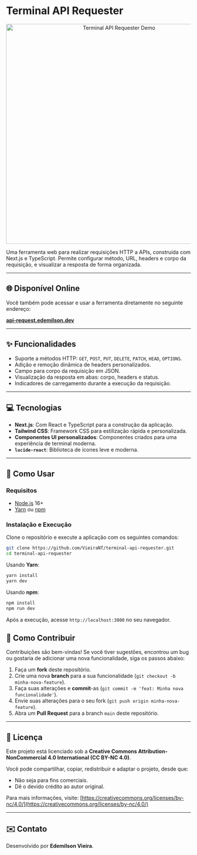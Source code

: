 
# Terminal API Requester

<p align="center">
  <img src="https://i.imgur.com/gbDN6sR.png" alt="Terminal API Requester Demo" width="600">
</p>

Uma ferramenta web para realizar requisições HTTP a APIs, construída com Next.js e TypeScript. Permite configurar método, URL, headers e corpo da requisição, e visualizar a resposta de forma organizada.

---

##  🌐 Disponível Online

Você também pode acessar e usar a ferramenta diretamente no seguinte endereço:

**[api-request.edemilson.dev](https://api-request.edemilson.dev)**

---

## ✨ Funcionalidades

- Suporte a métodos HTTP: `GET`, `POST`, `PUT`, `DELETE`, `PATCH`, `HEAD`, `OPTIONS`.
- Adição e remoção dinâmica de headers personalizados.
- Campo para corpo da requisição em JSON.
- Visualização da resposta em abas: corpo, headers e status.
- Indicadores de carregamento durante a execução da requisição.

---

## 💻 Tecnologias

- **Next.js**: Com React e TypeScript para a construção da aplicação.
- **Tailwind CSS**: Framework CSS para estilização rápida e personalizada.
- **Componentes UI personalizados**: Componentes criados para uma experiência de terminal moderna.
- **`lucide-react`**: Biblioteca de ícones leve e moderna.

---

## 🚀 Como Usar

### Requisitos

- [Node.js](https://nodejs.org/en/) 16+
- [Yarn](https://yarnpkg.com/) ou [npm](https://www.npmjs.com/)

### Instalação e Execução

Clone o repositório e execute a aplicação com os seguintes comandos:

```bash
git clone https://github.com/VieiraNT/terminal-api-requester.git
cd terminal-api-requester
````

Usando **Yarn**:

```bash
yarn install
yarn dev
```

Usando **npm**:

```bash
npm install
npm run dev
```

Após a execução, acesse `http://localhost:3000` no seu navegador.


## 🤝 Como Contribuir

Contribuições são bem-vindas\! Se você tiver sugestões, encontrou um bug ou gostaria de adicionar uma nova funcionalidade, siga os passos abaixo:

1.  Faça um **fork** deste repositório.
2.  Crie uma nova **branch** para a sua funcionalidade (`git checkout -b minha-nova-feature`).
3.  Faça suas alterações e **commit**-as (`git commit -m 'feat: Minha nova funcionalidade'`).
4.  Envie suas alterações para o seu fork (`git push origin minha-nova-feature`).
5.  Abra um **Pull Request** para a branch `main` deste repositório.

-----

## 📄 Licença

Este projeto está licenciado sob a **Creative Commons Attribution-NonCommercial 4.0 International (CC BY-NC 4.0)**.

Você pode compartilhar, copiar, redistribuir e adaptar o projeto, desde que:

  - Não seja para fins comerciais.
  - Dê o devido crédito ao autor original.

Para mais informações, visite: [https://creativecommons.org/licenses/by-nc/4.0/](https://creativecommons.org/licenses/by-nc/4.0/)

-----

## ✉️ Contato

Desenvolvido por **Edemilson Vieira**.
